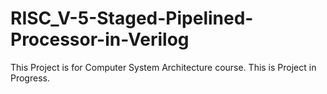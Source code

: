 # RISC_V-5-Staged-Pipelined-Processor-in-Verilog
This Project is for Computer System Architecture course. This is Project in Progress.
